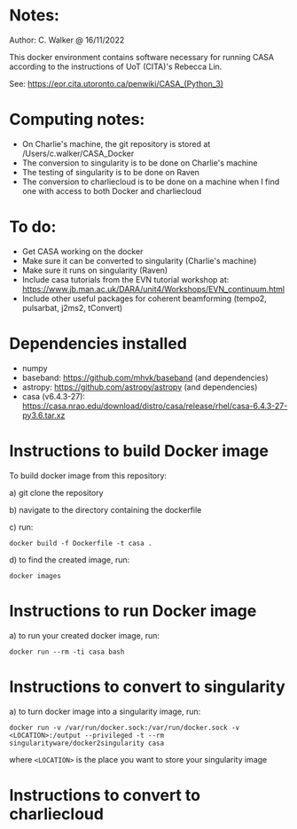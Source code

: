 # Notes:

Author: C. Walker @ 16/11/2022

This docker environment contains software necessary for running CASA
according to the instructions of UoT (CITA)'s Rebecca Lin.

See: https://eor.cita.utoronto.ca/penwiki/CASA_(Python_3)

# Computing notes:

- On Charlie's machine, the git repository is stored at /Users/c.walker/CASA_Docker
- The conversion to singularity is to be done on Charlie's machine
- The testing of singularity is to be done on Raven
- The conversion to charliecloud is to be done on a machine when I find one with access to both Docker and charliecloud

# To do:

- Get CASA working on the docker
- Make sure it can be converted to singularity (Charlie's machine)
- Make sure it runs on singularity (Raven)
- Include casa tutorials from the EVN tutorial workshop at: https://www.jb.man.ac.uk/DARA/unit4/Workshops/EVN_continuum.html
- Include other useful packages for coherent beamforming (tempo2, pulsarbat, j2ms2, tConvert)

# Dependencies installed

- numpy
- baseband: https://github.com/mhvk/baseband (and dependencies)
- astropy: https://github.com/astropy/astropy (and dependencies)
- casa (v6.4.3-27): https://casa.nrao.edu/download/distro/casa/release/rhel/casa-6.4.3-27-py3.6.tar.xz 
# Instructions to build Docker image

To build docker image from this repository:

a) git clone the repository

b) navigate to the directory containing the dockerfile

c) run:

```
docker build -f Dockerfile -t casa .
```

d) to find the created image, run:

```
docker images
```

# Instructions to run Docker image

a) to run your created docker image, run:

```
docker run --rm -ti casa bash
```

# Instructions to convert to singularity

a) to turn docker image into a singularity image, run:

```
docker run -v /var/run/docker.sock:/var/run/docker.sock -v <LOCATION>:/output --privileged -t --rm singularityware/docker2singularity casa
```

where `<LOCATION>` is the place you want to store your singularity image

# Instructions to convert to charliecloud

